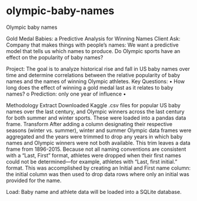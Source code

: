 # olympic-baby-names
Olympic baby names 


Gold Medal Babies: a Predictive Analysis for Winning Names
Client Ask: 
Company that makes things with people’s names:
We want a predictive model that tells us which names to produce.  Do Olympic sports have an effect on the popularity of baby names?

Project:
The goal is to analyze historical rise and fall in US baby names over time and determine correlations between the relative popularity of baby names and the names of winning Olympic athletes.
Key Questions:
•	How long does the effect of winning a gold medal last as it relates to baby names?
o	Prediction: only one year of influence
•	

Methodology
Extract
Downloaded Kaggle .csv files for popular US baby names over the last century, and Olympic winners across the last century for both summer and winter sports.  These were loaded into a pandas data frame.
Transform
After adding a column designating their respective seasons (winter vs. summer), winter and summer Olympic data frames were aggregated and the years were trimmed to drop any years in which baby names and Olympic winners were not both available.  This trim leaves a data frame from 1896-2015.  Because not all naming conventions are consistent with a “Last, First” format, athletes were dropped when their first names could not be determined—for example, athletes with “Last, first initial.” format.  This was accomplished by creating an Initial and First name column: the initial column was then used to drop data rows where only an initial was provided for the name.

Load:
Baby name and athlete data will be loaded into a SQLite database.
